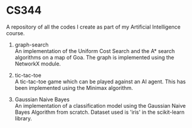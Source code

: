 # CS344
A repository of all the codes I create as part of my Artificial Intelligence course.

1. graph-search  
An implementation of the Uniform Cost Search and the A* search algorithms on a map of Goa. The graph is implemented using the NetworkX module.

2. tic-tac-toe  
A tic-tac-toe game which can be played against an AI agent. This has been implemented using the Minimax algorithm.

3. Gaussian Naive Bayes  
An implementation of a classification model using the Gaussian Naive Bayes Algorithm from scratch. Dataset used is 'iris' in the scikit-learn library.
